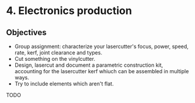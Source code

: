 # 4. Electronics production

## Objectives

<div class="objectivePanel">
  <ul>
    <li> Group assignment: characterize your lasercutter's focus, power, speed, rate, kerf, joint clearance and types. </li>
    <li> Cut something on the vinylcutter.</li>
    <li>  Design, lasercut and document a parametric construction kit, accounting for the lasercutter kerf whiuch can be assembled in multiple ways.</li>
    <li> Try to include elements which aren't flat.</li>
  </ul>
</div>

TODO
<div class="dottedLine"></div>
